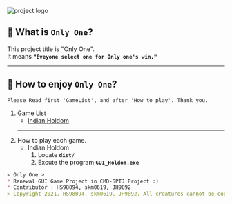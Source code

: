 ![project logo](https://github.com/Team-CMD/SPTJ-GUIGame/blob/main/Resource/wiki_src/Project_Logo.png)
## 🧐 What is **`Only One`**?
This project title is "Only One".  
It means **`"Eveyone select one for Only one's win."`**

--- 
## 🤗 How to enjoy **`Only One`**?
    Please Read first 'GameList', and after 'How to play'. Thank you.
1. Game List
    - [Indian Holdom](https://m.blog.naver.com/PostView.naver?isHttpsRedirect=true&blogId=incpa&logNo=220093662839)  
    ---
2. How to play each game.
    - Indian Holdom  
        1. Locate **`dist/`**
        2. Excute the program **`GUI_Holdom.exe`**


```md
< Only One >
* Renewal GUI Game Project in CMD-SPTJ Project :)    
* Contributor : HS98094, skm0619, JH9892
> Copyright 2021. HS98094, skm0619, JH9892. All creatures cannot be copied without permission.
```